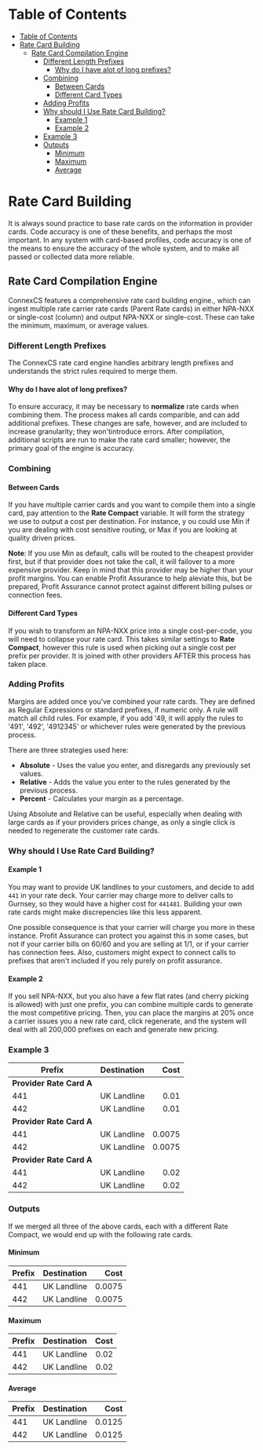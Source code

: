 # Table of Contents

- [Table of Contents](#table-of-contents)
- [Rate Card Building](#rate-card-building)
    - [Rate Card Compilation Engine](#rate-card-compilation-engine)
        - [Different Length Prefixes](#different-length-prefixes)
            - [Why do I have alot of long prefixes?](#why-do-i-have-alot-of-long-prefixes)
        - [Combining](#combining)
            - [Between Cards](#between-cards)
            - [Different Card Types](#different-card-types)
        - [Adding Profits](#adding-profits)
        - [Why should I Use Rate Card Building?](#why-should-i-use-rate-card-building)
            - [Example 1](#example-1)
            - [Example 2](#example-2)
        - [Example 3](#example-3)
        - [Outputs](#outputs)
            - [Minimum](#minimum)
            - [Maximum](#maximum)
            - [Average](#average)

# Rate Card Building

It is always sound practice to base rate cards on the information in provider cards. Code accuracy is one of these benefits, and perhaps the most important.  In any system with card-based profiles, code accuracy is one of the means to ensure the accuracy of the whole system, and to make all passed or collected data more reliable.

## Rate Card Compilation Engine

ConnexCS features a comprehensive rate card building engine., which can ingest multiple rate carrier rate cards (Parent Rate cards) in either NPA-NXX or single-cost (column) and output NPA-NXX or single-cost. These can take the minimum, maximum, or average values.

### Different Length Prefixes
The ConnexCS rate card engine handles arbitrary length prefixes and understands the strict rules required to merge them.

#### Why do I have alot of long prefixes?
To ensure accuracy, it may be necessary to **normalize** rate cards when combining them. The process makes all  cards comparible, and can add additional prefixes. These changes are safe, however, and are included to increase granularity; they won'tintroduce errors. After compilation, additional scripts are run to make the rate card smaller; however, the primary goal of the engine is accuracy.

### Combining
#### Between Cards
If you have multiple carrier cards and you want to compile them into a single card, pay attention to the **Rate Compact** variable. It will form the strategy we use to output a cost per destination. For instance, y ou could use Min if you are dealing with cost sensitive routing, or Max if you are looking at quality driven prices.

**Note**: If you use Min as default, calls will be routed to the cheapest provider first, but if that provider does not take the call, it will failover to a more expensive provider.  Keep in mind that this provider may be higher than your profit margins. You can enable Profit Assurance to help aleviate this, but be prepared, Profit Assurance cannot protect against different billing pulses or connection fees.

#### Different Card Types
If you wish to transform an NPA-NXX price into a single cost-per-code, you will need to collapse your rate card. This takes similar settings to **Rate Compact**, however this rule is used when picking out a single cost per prefix per provider. It is joined with other providers AFTER this process has taken place.

### Adding Profits
Margins are added once you've combined your rate cards.  They are defined as Regular Expressions or standard prefixes, if numeric only. A rule will match all child rules. For example,  if you add '49,  it will apply the rules to '491', '492', '4912345' or whichever rules were generated by the previous process.

There are three strategies used here:
* **Absolute** -  Uses the value you enter, and disregards any previously set values.
* **Relative** - Adds the value you enter to the rules generated by the previous process.
* **Percent** - Calculates your margin as a percentage.

Using Absolute and Relative can be useful, especially when dealing with large cards as if your providers prices change, as only a single click is needed to regenerate the customer rate cards.

### Why should I Use Rate Card Building?
#### Example 1

You may want  to provide UK landlines to your customers, and decide to add `441` in your rate deck. Your carrier may charge more to deliver calls to Gurnsey, so they would have a higher cost for `441481`.  Building your own rate cards might make discrepencies like this less apparent.

One possible consequence is that your carrier will charge you more in these instance. Profit Assurance can protect you against this in some cases, but not if your carrier bills on 60/60 and you are selling at 1/1, or if your carrier has connection fees. Also,  customers might expect to connect calls to prefixes that aren't included if you rely purely on profit assurance.

#### Example 2

If you sell NPA-NXX, but you also have a few flat rates (and cherry picking is allowed) with just one prefix, you can combine multiple cards to generate the most competitive pricing. Then, you can place the margins at 20% once a carrier issues you a new rate card, click regenerate, and the system will deal with all 200,000 prefixes on each and generate new pricing.

### Example 3


| Prefix  |     Destination     |  Cost |
|----------|:-------------:|------:|
| **Provider Rate Card A**|   |  |
| 441 |    UK Landline |  0.01 |
| 442 | UK Landline |    0.01 |
| **Provider Rate Card A** |  |     |
| 441 | UK Landline |  0.0075 |
| 442 | UK Landline |   0.0075 |
| **Provider Rate Card A** |  |  |
| 441 |  UK Landline |  0.02|
| 442 |  UK Landline |    0.02 |

### Outputs

If we merged all three of the above cards, each with a different Rate Compact, we would end up with the following rate cards.

#### Minimum

| Prefix  |     Destination     |  Cost |
|----------|:-------------:|------:|
| 441 |    UK Landline |  0.0075 |
| 442 | UK Landline |   0.0075 |

#### Maximum

| Prefix  |     Destination     |  Cost |
|----------|:-------------:|------:|
| 441 |    UK Landline |  0.02 |
| 442 | UK Landline |   0.02 |

#### Average

| Prefix  |     Destination     |  Cost |
|----------|:-------------:|------:|
| 441 |    UK Landline |  0.0125 |
| 442 | UK Landline |   0.0125 |
